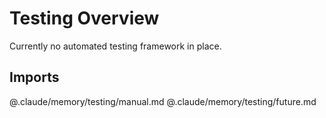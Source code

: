 # Testing Overview

Currently no automated testing framework in place.

## Imports
@.claude/memory/testing/manual.md
@.claude/memory/testing/future.md